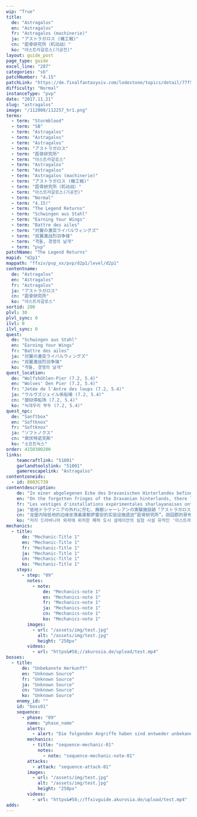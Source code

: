 ```yaml
---
wip: "True"
title:
  de: "Astragalos"
  en: "Astragalos"
  fr: "Astragalos (machinerie)"
  ja: "アストラガロス (機工戦)"
  cn: "距骨研究所（机动战）"
  ko: "아스트라갈로스(기공전)"
layout: guide_post
page_type: guide
excel_line: "287"
categories: "sb"
patchNumber: "4.15"
patchLink: "https://de.finalfantasyxiv.com/lodestone/topics/detail/77f571e827036c85a3c53f55ece36c62fa92b106"
difficulty: "Normal"
instanceType: "pvp"
date: "2017.11.21"
slug: "astragalos"
image: "/112000/112257_hr1.png"
terms:
  - term: "Stormblood"
  - term: "SB"
  - term: "Astragalos"
  - term: "Astragalos"
  - term: "Astragalos"
  - term: "アストラガロス"
  - term: "距骨研究所"
  - term: "아스트라갈로스"
  - term: "Astragalos"
  - term: "Astragalos"
  - term: "Astragalos (machinerie)"
  - term: "アストラガロス (機工戦)"
  - term: "距骨研究所（机动战）"
  - term: "아스트라갈로스(기공전)"
  - term: "Normal"
  - term: "4.15!"
  - term: "The Legend Returns"
  - term: "Schwingen aus Stahl"
  - term: "Earning Your Wings"
  - term: "Battre des ailes"
  - term: "対翼の激突ライバルウィングズ"
  - term: "双翼激战烈羽争锋"
  - term: "격돌, 경쟁의 날개"
  - term: "pvp"
patchName: "The Legend Returns"
mapid: "d2p1"
mappath: "ffxiv/pvp_xx/pvp/d2p1/level/d2p1"
contentname:
  de: "Astragalos"
  en: "Astragalos"
  fr: "Astragalos"
  ja: "アストラガロス"
  cn: "距骨研究所"
  ko: "아스트라갈로스"
sortid: 200
plvl: 30
plvl_sync: 0
ilvl: 0
ilvl_sync: 0
quest:
  de: "Schwingen aus Stahl"
  en: "Earning Your Wings"
  fr: "Battre des ailes"
  ja: "対翼の激突ライバルウィングズ"
  cn: "双翼激战烈羽争锋"
  ko: "격돌, 경쟁의 날개"
quest_location:
  de: "Wolfshöhlen-Pier (7.2, 5.4)"
  en: "Wolves' Den Pier (7.2, 5.4)"
  fr: "Jetée de l'Antre des loups (7.2, 5.4)"
  ja: "ウルヴズジェイル係船場 (7.2, 5.4)"
  cn: "狼狱停船场 (7.2, 5.4)"
  ko: "늑대우리 부두 (7.2, 5.4)"
quest_npc:
  de: "Sanftbox"
  en: "Softknox"
  fr: "Softknox"
  ja: "ソフトノクス"
  cn: "索伏特诺克斯"
  ko: "소프트녹스"
order: 4150300200
links:
    teamcraftlink: "51001"
    garlandtoolslink: "51001"
    gamerescapelink: "Astragalos"
contentzoneids:
  - id: 8003C739
contentdescription:
    de: "In einer abgelegenen Ecke des Dravanischen Hinterlandes befindet sich die Ruine einer alten Sharlayaner Forschungseinrichtung: Astragalos. Von den Goblins aus Frohehalde zu einem Trainingsgelände umgebaut, werden dort nun großangelegte Schlachten gegen die Garlear simuliert. Gegenüber stehen sich Falken und Raben, die in hitzigen Kämpfen auf allerhand Kriegsmaschinen zurückgreifen können. Wem wird es gelingen, sein Revier zu verteidigen? Welche Schwingen recken sich am Ende siegreich in den Himmel? Stürze dich in den Kampf und finde es heraus!"
    en: "On the forgotten fringes of the Dravanian hinterlands, there lie the remnants of a Sharlayan testing site known as Astragalos. With their boundless ingenuity, the goblins of Idyllshire have transformed the place into an expansive training ground. Here, brave adventurers can take control of mighty machines in large-scale war games reminiscent of battles against the Garlean Empire. A furious struggle for territorial supremacy awaits!"
    fr: "Les vestiges d'installations expérimentales sharlayanaises ont été découverts dans l'Arrière-pays dravanien. Leur nom : Astragalos. Il n'a pas fallu beaucoup de temps aux Gobelins d'Idyllée pour leur trouver une utilité. Ils ont en effet eu l'idée d'y organiser des manœuvres en lançant dans la bataille des machines de guerre dont ils ont le secret... et c'est aux aventuriers que revient l'honneur de participer à ces affrontements mécanisés!"
    ja: "低地ドラヴァニアの外れに佇む、廃都シャーレアンの実験施設跡「アストラガロス」。その廃墟をイディルシャイアのゴブリン族たちが、壮大な演習場へと造り替えた。ガレマール帝国軍との戦いを意識し、訓練用の機工兵器も多数配備、模擬戦は実戦さながらの白熱したものとなっていく。冒険者たちは、縄張り争いを演じる鳥たちのように、激しく激突する！"
    cn: "龙堡内陆低地的边缘坐落着废都萨雷安的实验设施遗迹“距骨研究所”。田园郡的哥布林族将此遗迹改造成了巨大的演习场。并且以加雷马帝国军作为假想敌，在演习场配备了大量用于训练的机动兵器。模拟战的白热化程度犹如实战一般。冒险者们就像互相争夺地盘的猛禽一样，开始了激烈的对抗！"
    ko: "저지 드라바니아 외곽에 위치한 폐허 도시 샬레이안의 실험 시설 유적인 '아스트라갈로스'. 이딜샤이어의 고블린족들이 그 폐허를 웅장한 실험장으로 바꾸어 놓았다. 갈레말 제국군과의 전투를 의식하여 다수의 훈련용 기공병구를 갖추고 나니, 흡사 실전과도 같은 뜨거운 모의 전투를 벌일 수 있게 되었다. 이곳에서 모험가들은 영역을 다투는 새들처럼 맹렬하게 격돌한다!"
mechanics:
  - title:
      de: "Mechanic-Title 1"
      en: "Mechanic-Title 1"
      fr: "Mechanic-Title 1"
      ja: "Mechanic-Title 1"
      cn: "Mechanic-Title 1"
      ko: "Mechanic-Title 1"
    steps:
      - step: "09"
        notes:
          - note:
              de: "Mechanics-note 1"
              en: "Mechanics-note 1"
              fr: "Mechanics-note 1"
              ja: "Mechanics-note 1"
              cn: "Mechanics-note 1"
              ko: "Mechanics-note 1"
        images:
          - url: "/assets/img/test.jpg"
            alt: "/assets/img/test.jpg"
            height: "250px"
        videos:
          - url: "https&#58;//akurosia.de/upload/test.mp4"
bosses:
  - title:
      de: "Unbekannte Herkunft"
      en: "Unknown Source"
      fr: "Unknown Source"
      ja: "Unknown Source"
      cn: "Unknown Source"
      ko: "Unknown Source"
    enemy_id: ""
    id: "boss01"
    sequence:
      - phase: "09"
        name: "phase_name"
        alerts:
          - alert: "Die folgenden Angriffe haben sind entweder unbekannt oder haben keine klare Herkunft"
        mechanics:
          - title: "sequence-mechanic-01"
            notes:
              - note: "sequence-mechanic-note-01"
        attacks:
          - attack: "sequence-attack-01"
        images:
          - url: "/assets/img/test.jpg"
            alt: "/assets/img/test.jpg"
            height: "250px"
        videos:
          - url: "https&#58;//ffxivguide.akurosia.de/upload/test.mp4"
adds:
---
```

